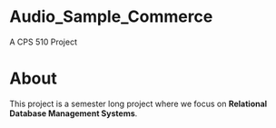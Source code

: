# Audio_Sample_Commerce
A CPS 510 Project
# About
This project is a semester long project where we focus on **Relational Database Management Systems**.
